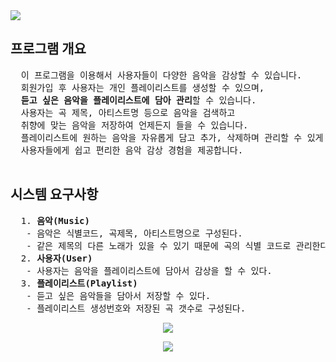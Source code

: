 <img src="https://capsule-render.vercel.app/api?type=waving&color=auto&height=200&section=header&text=🎵MusicPlayList🎧&fontSize=30" />
<h2> 프로그램 개요 </h2>
<pre>
  이 프로그램을 이용해서 사용자들이 다양한 음악을 감상할 수 있습니다.  
  회원가입 후 사용자는 개인 플레이리스트를 생성할 수 있으며, 
  <b>듣고 싶은 음악을 플레이리스트에 담아 관리</b>할 수 있습니다. 
  사용자는 곡 제목, 아티스트명 등으로 음악을 검색하고 
  취향에 맞는 음악을 저장하여 언제든지 들을 수 있습니다.   
  플레이리스트에 원하는 음악을 자유롭게 담고 추가, 삭제하며 관리할 수 있게 하여 
  사용자들에게 쉽고 편리한 음악 감상 경험을 제공합니다.
  
</pre>
<h2> 시스템 요구사항</h2>
<pre>
  1. <b>음악(Music)</b>
   - 음악은 식별코드, 곡제목, 아티스트명으로 구성된다. 
   - 같은 제목의 다른 노래가 있을 수 있기 때문에 곡의 식별 코드로 관리한다.  
  2. <b>사용자(User)</b>
   - 사용자는 음악을 플레이리스트에 담아서 감상을 할 수 있다.
  3. <b>플레이리스트(Playlist)</b>
   - 듣고 싶은 음악들을 담아서 저장할 수 있다.
   - 플레이리스트 생성번호와 저장된 곡 갯수로 구성된다.
</pre>
<p align="center">
  <img src="https://github.com/user-attachments/assets/d0ccad83-e75a-4429-89ad-953b6892b343">
</p>
<p align="center">
  <img src="https://github.com/user-attachments/assets/e696b4c0-240c-4a0d-aafe-591bd1f1f66f">
</p>
